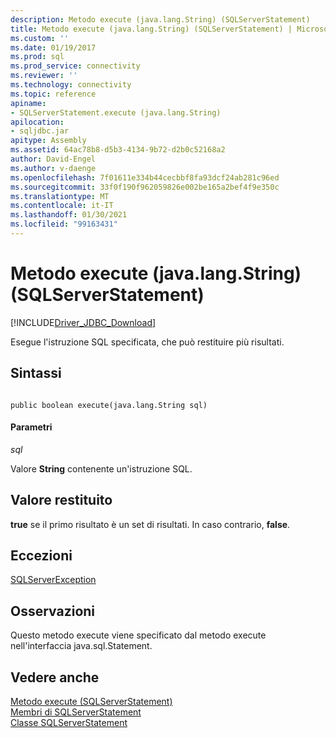 ```yaml
---
description: Metodo execute (java.lang.String) (SQLServerStatement)
title: Metodo execute (java.lang.String) (SQLServerStatement) | Microsoft Docs
ms.custom: ''
ms.date: 01/19/2017
ms.prod: sql
ms.prod_service: connectivity
ms.reviewer: ''
ms.technology: connectivity
ms.topic: reference
apiname:
- SQLServerStatement.execute (java.lang.String)
apilocation:
- sqljdbc.jar
apitype: Assembly
ms.assetid: 64ac78b8-d5b3-4134-9b72-d2b0c52168a2
author: David-Engel
ms.author: v-daenge
ms.openlocfilehash: 7f01611e334b44cecbbf8fa93dcf24ab281c96ed
ms.sourcegitcommit: 33f0f190f962059826e002be165a2bef4f9e350c
ms.translationtype: MT
ms.contentlocale: it-IT
ms.lasthandoff: 01/30/2021
ms.locfileid: "99163431"
---
```

# <a name="execute-method-javalangstring-sqlserverstatement"></a>Metodo execute (java.lang.String) (SQLServerStatement)
[!INCLUDE[Driver_JDBC_Download](../../../includes/driver_jdbc_download.md)]

  Esegue l'istruzione SQL specificata, che può restituire più risultati.  
  
## <a name="syntax"></a>Sintassi  
  
```  
  
public boolean execute(java.lang.String sql)  
```  
  
#### <a name="parameters"></a>Parametri  
 *sql*  
  
 Valore **String** contenente un'istruzione SQL.  
  
## <a name="return-value"></a>Valore restituito  
 **true** se il primo risultato è un set di risultati. In caso contrario, **false**.  
  
## <a name="exceptions"></a>Eccezioni  
 [SQLServerException](../../../connect/jdbc/reference/sqlserverexception-class.md)  
  
## <a name="remarks"></a>Osservazioni  
 Questo metodo execute viene specificato dal metodo execute nell'interfaccia java.sql.Statement.  
  
## <a name="see-also"></a>Vedere anche  
 [Metodo execute &#40;SQLServerStatement&#41;](../../../connect/jdbc/reference/execute-method-sqlserverstatement.md)   
 [Membri di SQLServerStatement](../../../connect/jdbc/reference/sqlserverstatement-members.md)   
 [Classe SQLServerStatement](../../../connect/jdbc/reference/sqlserverstatement-class.md)  
  
  
